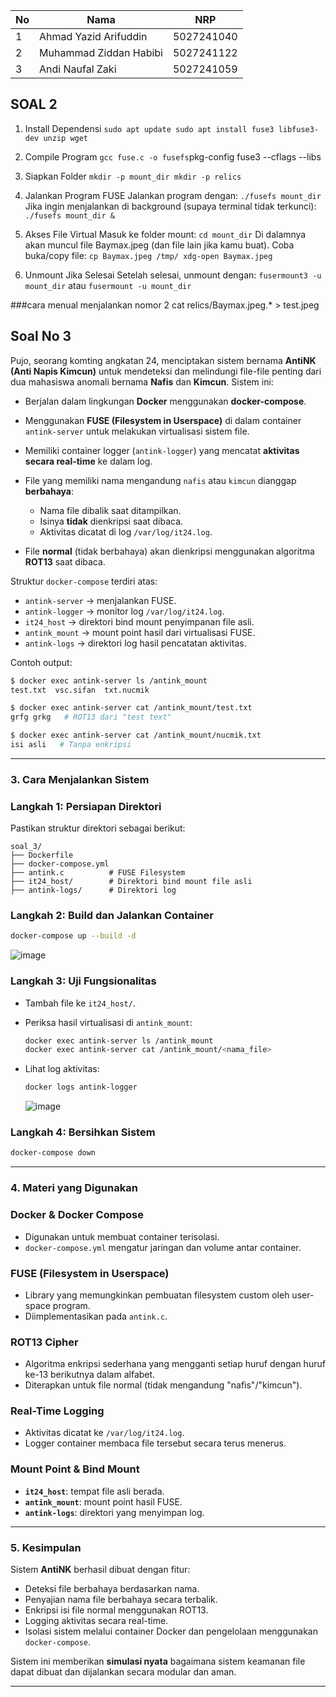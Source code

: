 | No  | Nama                   | NRP        |
| --- | ---------------------- | ---------- |
| 1   | Ahmad Yazid Arifuddin  | 5027241040 |
| 2   | Muhammad Ziddan Habibi | 5027241122 |
| 3   | Andi Naufal Zaki       | 5027241059 |


## SOAL 2 
1. Install Dependensi
`
sudo apt update
sudo apt install fuse3 libfuse3-dev unzip wget
`

2. Compile Program
`
gcc fuse.c -o fusefs `pkg-config fuse3 --cflags --libs`
`

3. Siapkan Folder
`
mkdir -p mount_dir
mkdir -p relics
`

4. Jalankan Program FUSE
Jalankan program dengan:
`
./fusefs mount_dir
`
Jika ingin menjalankan di background (supaya terminal tidak terkunci):
`
./fusefs mount_dir &
`

5. Akses File Virtual
Masuk ke folder mount:
`
cd mount_dir
`
Di dalamnya akan muncul file Baymax.jpeg (dan file lain jika kamu buat).
Coba buka/copy file:
`
cp Baymax.jpeg /tmp/
xdg-open Baymax.jpeg
`

6. Unmount Jika Selesai
Setelah selesai, unmount dengan:
`
fusermount3 -u mount_dir
`
atau
`
fusermount -u mount_dir
`




###cara menual menjalankan nomor 2
cat relics/Baymax.jpeg.* > test.jpeg







## **Soal No 3**

Pujo, seorang komting angkatan 24, menciptakan sistem bernama **AntiNK (Anti Napis Kimcun)** untuk mendeteksi dan melindungi file-file penting dari dua mahasiswa anomali bernama **Nafis** dan **Kimcun**. Sistem ini:

* Berjalan dalam lingkungan **Docker** menggunakan **docker-compose**.
* Menggunakan **FUSE (Filesystem in Userspace)** di dalam container `antink-server` untuk melakukan virtualisasi sistem file.
* Memiliki container logger (`antink-logger`) yang mencatat **aktivitas secara real-time** ke dalam log.
* File yang memiliki nama mengandung `nafis` atau `kimcun` dianggap **berbahaya**:

  * Nama file dibalik saat ditampilkan.
  * Isinya **tidak** dienkripsi saat dibaca.
  * Aktivitas dicatat di log `/var/log/it24.log`.
* File **normal** (tidak berbahaya) akan dienkripsi menggunakan algoritma **ROT13** saat dibaca.

Struktur `docker-compose` terdiri atas:

* `antink-server` → menjalankan FUSE.
* `antink-logger` → monitor log `/var/log/it24.log`.
* `it24_host` → direktori bind mount penyimpanan file asli.
* `antink_mount` → mount point hasil dari virtualisasi FUSE.
* `antink-logs` → direktori log hasil pencatatan aktivitas.

Contoh output:

```bash
$ docker exec antink-server ls /antink_mount
test.txt  vsc.sifan  txt.nucmik

$ docker exec antink-server cat /antink_mount/test.txt
grfg grkg   # ROT13 dari "test text"

$ docker exec antink-server cat /antink_mount/nucmik.txt
isi asli   # Tanpa enkripsi
```

---

### **3. Cara Menjalankan Sistem**
### **Langkah 1: Persiapan Direktori**

Pastikan struktur direktori sebagai berikut:

```
soal_3/
├── Dockerfile
├── docker-compose.yml
├── antink.c          # FUSE Filesystem
├── it24_host/        # Direktori bind mount file asli
├── antink-logs/      # Direktori log
```

### **Langkah 2: Build dan Jalankan Container**

```bash
docker-compose up --build -d
```

![image](https://github.com/user-attachments/assets/05b2bb86-68d9-41f2-9f07-a28d4d91325d)


### **Langkah 3: Uji Fungsionalitas**

* Tambah file ke `it24_host/`.

* Periksa hasil virtualisasi di `antink_mount`:

  ```bash
  docker exec antink-server ls /antink_mount
  docker exec antink-server cat /antink_mount/<nama_file>
  ```

* Lihat log aktivitas:

  ```bash
  docker logs antink-logger
  ```

  ![image](https://github.com/user-attachments/assets/6fd85d22-203a-40fd-9777-aa4d5ddaa549)


### **Langkah 4: Bersihkan Sistem**

```bash
docker-compose down
```

---

### **4. Materi yang Digunakan**

###  **Docker & Docker Compose**

* Digunakan untuk membuat container terisolasi.
* `docker-compose.yml` mengatur jaringan dan volume antar container.

###  **FUSE (Filesystem in Userspace)**

* Library yang memungkinkan pembuatan filesystem custom oleh user-space program.
* Diimplementasikan pada `antink.c`.

###  **ROT13 Cipher**

* Algoritma enkripsi sederhana yang mengganti setiap huruf dengan huruf ke-13 berikutnya dalam alfabet.
* Diterapkan untuk file normal (tidak mengandung "nafis"/"kimcun").

###  **Real-Time Logging**

* Aktivitas dicatat ke `/var/log/it24.log`.
* Logger container membaca file tersebut secara terus menerus.

###  **Mount Point & Bind Mount**

* **`it24_host`**: tempat file asli berada.
* **`antink_mount`**: mount point hasil FUSE.
* **`antink-logs`**: direktori yang menyimpan log.

---

### **5. Kesimpulan**

Sistem **AntiNK** berhasil dibuat dengan fitur:

* Deteksi file berbahaya berdasarkan nama.
* Penyajian nama file berbahaya secara terbalik.
* Enkripsi isi file normal menggunakan ROT13.
* Logging aktivitas secara real-time.
* Isolasi sistem melalui container Docker dan pengelolaan menggunakan `docker-compose`.

Sistem ini memberikan **simulasi nyata** bagaimana sistem keamanan file dapat dibuat dan dijalankan secara modular dan aman.

---


